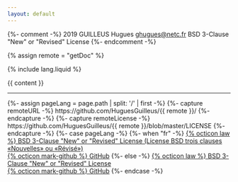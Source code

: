 ```yaml
---
layout: default
---
```


{%- comment -%}
	2019 GUILLEUS Hugues <ghugues@netc.fr>
	BSD 3-Clause "New" or "Revised" License
{%- endcomment -%}

{% assign remote = "getDoc" %}

<style>
	h1:first-of-type{display: none;}
	h1{
		margin: 0px !important;
	}
</style>

<h1>
	<a href="./">{{remote}}</a>&nbsp;/ {{page.title}}
</h1>
{% include lang.liquid %}


{{ content }}


<footer>
	<hr>
	{%- assign pageLang = page.path | split: '/' | first -%}
	{%- capture remoteURL -%}
		https://github.com/HuguesGuilleus/{{ remote }}/
	{%- endcapture -%}
	{%- capture remoteLicense -%}
		https://github.com/HuguesGuilleus/{{ remote }}/blob/master/LICENSE
	{%- endcapture -%}
	{%- case pageLang -%}
		{%- when "fr" -%}
			<a href="{{remoteLicense}}" title="License">
				{% octicon law %} BSD 3-Clause "New" or "Revised" License (License BSD trois clauses «Nouvelles» ou «Révisé»)
			</a><br>
			<a href="{{remoteURL}}" title="Dépôt GitHub">{% octicon mark-github %} GitHub</a>
		{%- else -%}
			<a href="{{remoteLicense}}" title="License">
				{% octicon law %} BSD 3-Clause "New" or "Revised" License
			</a><br>
			<a href="{{remoteURL}}" title="GitHub Repository">{% octicon mark-github %} GitHub</a>
	{%- endcase -%}
</footer>
